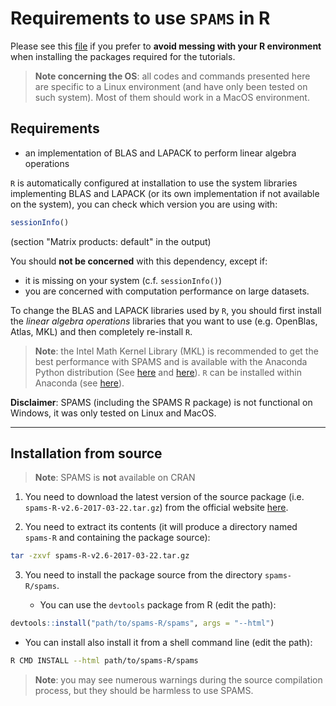 # Requirements to use `SPAMS` in R

Please see this [file](../setup_R_environment.md) if you prefer to **avoid messing with your R environment** when installing the packages required for the tutorials.

> **Note concerning the OS**: all codes and commands presented here are specific to a Linux environment (and have only been tested on such system). Most of them should work in a MacOS environment.


## Requirements

* an implementation of BLAS and LAPACK to perform linear algebra operations

`R` is automatically configured at installation to use the system libraries implementing BLAS and LAPACK (or its own implementation if not available on the system), you can check which version you are using with:
```R
sessionInfo()
```
(section "Matrix products: default" in the output)

You should **not be concerned** with this dependency, except if:
- it is missing on your system (c.f. `sessionInfo()`)
- you are concerned with computation performance on large datasets.

To change the BLAS and LAPACK libraries used by `R`, you should first install the _linear algebra operations_ libraries that you want to use (e.g. OpenBlas, Atlas, MKL) and then completely re-install `R`.

> **Note**: the Intel Math Kernel Library (MKL) is recommended to get the best performance with SPAMS and is available with the Anaconda Python distribution (See [here](https://docs.anaconda.com/anaconda/install/) and [here](https://docs.anaconda.com/mkl-optimizations/)). `R` can be installed within Anaconda (see [here](https://docs.anaconda.com/anaconda/user-guide/tasks/using-r-language/)).

**Disclaimer**: SPAMS (including the SPAMS R package) is not functional on Windows, it was only tested on Linux and MacOS.

---

## Installation from source

> **Note**: SPAMS is **not** available on CRAN

1. You need to download the latest version of the source package (i.e. `spams-R-v2.6-2017-03-22.tar.gz`) from the official website [here](http://spams-devel.gforge.inria.fr/downloads.html).

2. You need to extract its contents (it will produce a directory named `spams-R` and containing the package source):
```bash
tar -zxvf spams-R-v2.6-2017-03-22.tar.gz
```

3. You need to install the package source from the directory `spams-R/spams`.

   - You can use the `devtools` package from R (edit the path):
```R
devtools::install("path/to/spams-R/spams", args = "--html")
```

   - You can install also install it from a shell command line (edit the path):
```bash
R CMD INSTALL --html path/to/spams-R/spams
```

> **Note**: you may see numerous warnings during the source compilation process, but they should be harmless to use SPAMS.
